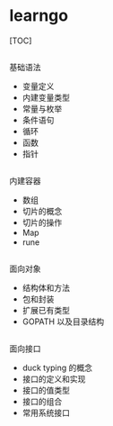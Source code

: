 # learngo

[TOC]

```
```

基础语法

-   变量定义
-   内建变量类型
-   常量与枚举
-   条件语句
-   循环
-   函数
-   指针

```
```

内建容器

-   数组
-   切片的概念
-   切片的操作
-   Map
-   rune

```
```

面向对象

-   结构体和方法
-   包和封装
-   扩展已有类型
-   GOPATH 以及目录结构

```
```

面向接口

-   duck typing 的概念
-   接口的定义和实现
-   接口的值类型
-   接口的组合
-   常用系统接口